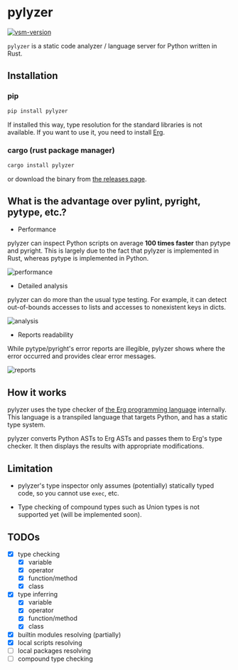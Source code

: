 # pylyzer

<a href="https://marketplace.visualstudio.com/items?itemName=pylyzer.pylyzer" target="_blank" rel="noreferrer noopener nofollow"><img src="https://img.shields.io/visual-studio-marketplace/v/pylyzer.pylyzer?style=flat&amp;label=VS%20Marketplace&amp;logo=visual-studio-code" alt="vsm-version"></a>

`pylyzer` is a static code analyzer / language server for Python written in Rust.

## Installation

### pip

```bash
pip install pylyzer
```

If installed this way, type resolution for the standard libraries is not available.
If you want to use it, you need to install [Erg](https://github.com/mtshiba/ergup).

### cargo (rust package manager)

```bash
cargo install pylyzer
```

or download the binary from [the releases page](https://github.com/mtshiba/pylyzer/releases).

## What is the advantage over pylint, pyright, pytype, etc.?

* Performance

pylyzer can inspect Python scripts on average __100 times faster__ than pytype and pyright. This is largely due to the fact that pylyzer is implemented in Rust, whereas pytype is implemented in Python.

![performance](https://raw.githubusercontent.com/mtshiba/pylyzer/main/images/performance.png)

* Detailed analysis

pylyzer can do more than the usual type testing. For example, it can detect out-of-bounds accesses to lists and accesses to nonexistent keys in dicts.

![analysis](https://raw.githubusercontent.com/mtshiba/pylyzer/main/images/analysis.png)

* Reports readability

While pytype/pyright's error reports are illegible, pylyzer shows where the error occurred and provides clear error messages.

![reports](https://raw.githubusercontent.com/mtshiba/pylyzer/main/images/reports.png)

## How it works

pylyzer uses the type checker of [the Erg programming language](https://erg-lang.org) internally.
This language is a transpiled language that targets Python, and has a static type system.

pylyzer converts Python ASTs to Erg ASTs and passes them to Erg's type checker. It then displays the results with appropriate modifications.

## Limitation

* pylyzer's type inspector only assumes (potentially) statically typed code, so you cannot use `exec`, etc.

* Type checking of compound types such as Union types is not supported yet (will be implemented soon).

## TODOs

* [x] type checking
  * [x] variable
  * [x] operator
  * [x] function/method
  * [x] class
* [x] type inferring
  * [x] variable
  * [x] operator
  * [x] function/method
  * [x] class
* [x] builtin modules resolving (partially)
* [x] local scripts resolving
* [ ] local packages resolving
* [ ] compound type checking
